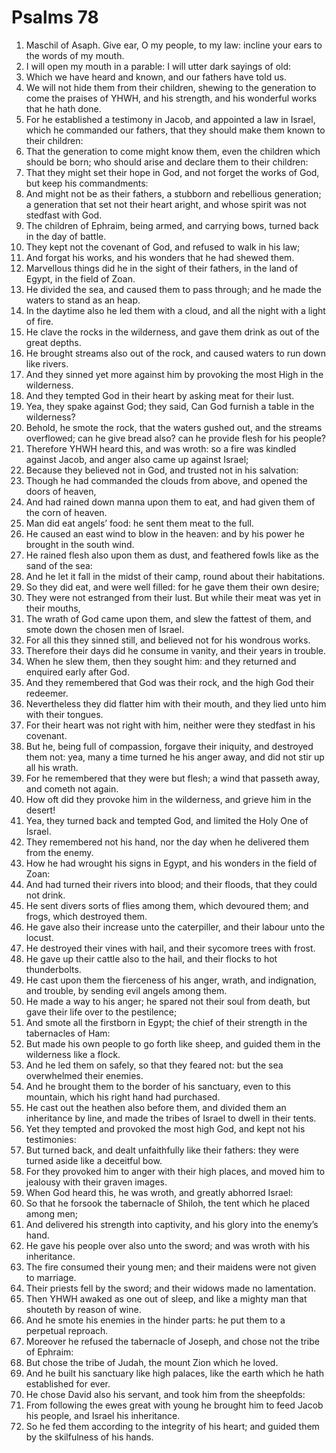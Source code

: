 ﻿# Psalms 78
1. Maschil of Asaph. Give ear, O my people, to my law: incline your ears to the words of my mouth. 
2. I will open my mouth in a parable: I will utter dark sayings of old: 
3. Which we have heard and known, and our fathers have told us. 
4. We will not hide them from their children, shewing to the generation to come the praises of YHWH, and his strength, and his wonderful works that he hath done. 
5. For he established a testimony in Jacob, and appointed a law in Israel, which he commanded our fathers, that they should make them known to their children: 
6. That the generation to come might know them, even the children which should be born; who should arise and declare them to their children: 
7. That they might set their hope in God, and not forget the works of God, but keep his commandments: 
8. And might not be as their fathers, a stubborn and rebellious generation; a generation that set not their heart aright, and whose spirit was not stedfast with God. 
9. The children of Ephraim, being armed, and carrying bows, turned back in the day of battle. 
10. They kept not the covenant of God, and refused to walk in his law; 
11. And forgat his works, and his wonders that he had shewed them. 
12. Marvellous things did he in the sight of their fathers, in the land of Egypt, in the field of Zoan. 
13. He divided the sea, and caused them to pass through; and he made the waters to stand as an heap. 
14. In the daytime also he led them with a cloud, and all the night with a light of fire. 
15. He clave the rocks in the wilderness, and gave them drink as out of the great depths. 
16. He brought streams also out of the rock, and caused waters to run down like rivers. 
17. And they sinned yet more against him by provoking the most High in the wilderness. 
18. And they tempted God in their heart by asking meat for their lust. 
19. Yea, they spake against God; they said, Can God furnish a table in the wilderness? 
20. Behold, he smote the rock, that the waters gushed out, and the streams overflowed; can he give bread also? can he provide flesh for his people? 
21. Therefore YHWH heard this, and was wroth: so a fire was kindled against Jacob, and anger also came up against Israel; 
22. Because they believed not in God, and trusted not in his salvation: 
23. Though he had commanded the clouds from above, and opened the doors of heaven, 
24. And had rained down manna upon them to eat, and had given them of the corn of heaven. 
25. Man did eat angels’ food: he sent them meat to the full. 
26. He caused an east wind to blow in the heaven: and by his power he brought in the south wind. 
27. He rained flesh also upon them as dust, and feathered fowls like as the sand of the sea: 
28. And he let it fall in the midst of their camp, round about their habitations. 
29. So they did eat, and were well filled: for he gave them their own desire; 
30. They were not estranged from their lust. But while their meat was yet in their mouths, 
31. The wrath of God came upon them, and slew the fattest of them, and smote down the chosen men of Israel. 
32. For all this they sinned still, and believed not for his wondrous works. 
33. Therefore their days did he consume in vanity, and their years in trouble. 
34. When he slew them, then they sought him: and they returned and enquired early after God. 
35. And they remembered that God was their rock, and the high God their redeemer. 
36. Nevertheless they did flatter him with their mouth, and they lied unto him with their tongues. 
37. For their heart was not right with him, neither were they stedfast in his covenant. 
38. But he, being full of compassion, forgave their iniquity, and destroyed them not: yea, many a time turned he his anger away, and did not stir up all his wrath. 
39. For he remembered that they were but flesh; a wind that passeth away, and cometh not again. 
40. How oft did they provoke him in the wilderness, and grieve him in the desert! 
41. Yea, they turned back and tempted God, and limited the Holy One of Israel. 
42. They remembered not his hand, nor the day when he delivered them from the enemy. 
43. How he had wrought his signs in Egypt, and his wonders in the field of Zoan: 
44. And had turned their rivers into blood; and their floods, that they could not drink. 
45. He sent divers sorts of flies among them, which devoured them; and frogs, which destroyed them. 
46. He gave also their increase unto the caterpiller, and their labour unto the locust. 
47. He destroyed their vines with hail, and their sycomore trees with frost. 
48. He gave up their cattle also to the hail, and their flocks to hot thunderbolts. 
49. He cast upon them the fierceness of his anger, wrath, and indignation, and trouble, by sending evil angels among them. 
50. He made a way to his anger; he spared not their soul from death, but gave their life over to the pestilence; 
51. And smote all the firstborn in Egypt; the chief of their strength in the tabernacles of Ham: 
52. But made his own people to go forth like sheep, and guided them in the wilderness like a flock. 
53. And he led them on safely, so that they feared not: but the sea overwhelmed their enemies. 
54. And he brought them to the border of his sanctuary, even to this mountain, which his right hand had purchased. 
55. He cast out the heathen also before them, and divided them an inheritance by line, and made the tribes of Israel to dwell in their tents. 
56. Yet they tempted and provoked the most high God, and kept not his testimonies: 
57. But turned back, and dealt unfaithfully like their fathers: they were turned aside like a deceitful bow. 
58. For they provoked him to anger with their high places, and moved him to jealousy with their graven images. 
59. When God heard this, he was wroth, and greatly abhorred Israel: 
60. So that he forsook the tabernacle of Shiloh, the tent which he placed among men; 
61. And delivered his strength into captivity, and his glory into the enemy’s hand. 
62. He gave his people over also unto the sword; and was wroth with his inheritance. 
63. The fire consumed their young men; and their maidens were not given to marriage. 
64. Their priests fell by the sword; and their widows made no lamentation. 
65. Then YHWH awaked as one out of sleep, and like a mighty man that shouteth by reason of wine. 
66. And he smote his enemies in the hinder parts: he put them to a perpetual reproach. 
67. Moreover he refused the tabernacle of Joseph, and chose not the tribe of Ephraim: 
68. But chose the tribe of Judah, the mount Zion which he loved. 
69. And he built his sanctuary like high palaces, like the earth which he hath established for ever. 
70. He chose David also his servant, and took him from the sheepfolds: 
71. From following the ewes great with young he brought him to feed Jacob his people, and Israel his inheritance. 
72. So he fed them according to the integrity of his heart; and guided them by the skilfulness of his hands. 
